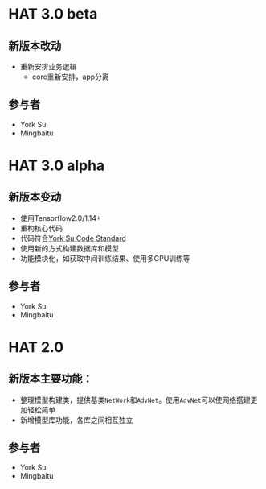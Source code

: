 # HAT 3.0 beta

## 新版本改动

- 重新安排业务逻辑
  + core重新安排，app分离
  
## 参与者

- York Su
- Mingbaitu


# HAT 3.0 alpha

## 新版本变动

- 使用Tensorflow2.0/1.14+
- 重构核心代码
- 代码符合[York Su Code Standard](https://yorksu.cn/code/%E6%88%91%E7%9A%84Python%E4%BB%A3%E7%A0%81%E8%A7%84%E8%8C%83/)
- 使用新的方式构建数据库和模型
- 功能模块化，如获取中间训练结果、使用多GPU训练等

## 参与者

- York Su
- Mingbaitu


# HAT 2.0

## 新版本主要功能：

- 整理模型构建类，提供基类`NetWork`和`AdvNet`。使用`AdvNet`可以使网络搭建更加轻松简单
- 新增模型库功能，各库之间相互独立

## 参与者

- York Su
- Mingbaitu

